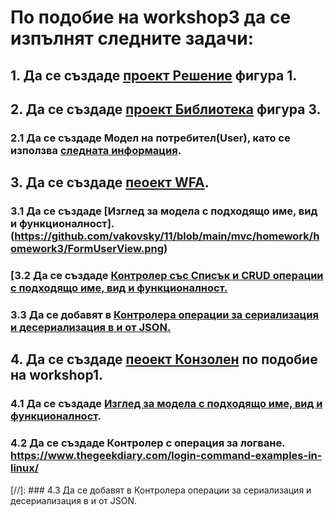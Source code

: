 # По подобие на workshop3 да се изпълнят следните задачи:
## 1. Да се създаде [проект Решение](https://github.com/vakovsky/11/blob/main/mvc/docs/projects.pdf) фигура 1.
## 2. Да се създаде [проект Библиотека](https://github.com/vakovsky/11/blob/main/mvc/docs/projects.pdf) фигура 3.
### 2.1 Да се създаде Модел на потребител(User), като се използва [следната информация](https://www.cyberciti.biz/faq/understanding-etcpasswd-file-format/). 
## 3. Да се създаде [пеоект WFA](https://github.com/vakovsky/11/blob/main/mvc/docs/projects.pdf).
### 3.1 Да се създаде [Изглед за модела с подходящо име, вид и функционалност].(https://github.com/vakovsky/11/blob/main/mvc/homework/homework3/FormUserView.png)
### [3.2 Да се създаде [Контролер със Списък и CRUD операции с подходящо име, вид и функционалност.](https://github.com/vakovsky/11/blob/main/mvc/homework/homework3/FormUsers.png)
### 3.3 Да се добавят в [Контролера операции за сериализация и десериализация в и от JSON.](https://github.com/vakovsky/11/blob/main/mvc/homework/homework3/FormUsersWithJSON.png)
## 4. Да се създаде [пеоект Конзолен](https://github.com/vakovsky/11/blob/main/mvc/docs/projects.pdf) по подобие на workshop1.
### 4.1 Да се създаде [Изглед за модела с подходящо име, вид и функционалност](https://github.com/vakovsky/11/blob/main/mvc/homework/homework3/View.png).
### 4.2 Да се създаде Контролер с операция за логване. https://www.thegeekdiary.com/login-command-examples-in-linux/
[//]: ### 4.3 Да се добавят в Контролера операции за сериализация и десериализация в и от JSON.

